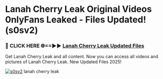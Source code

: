# Lanah Cherry Leak Original Videos 0nlyFans Leaked - Files Updated! (s0sv2)

<h3>🔴 CLICK HERE 🌐==►► <a href="https://tinyurl.com/2jnfzry5" rel="nofollow">Lanah Cherry Leak Updated Files</a></h3>

Get Lanah Cherry Leak and all content. Now you can access all videos and pictures of Lanah Cherry Leak. New Updated Files 2025!

[![s0sv2](https://i.imgur.com/GyGTBgg.gif)](https://tinyurl.com/2jnfzry5)
lanah cherry leak